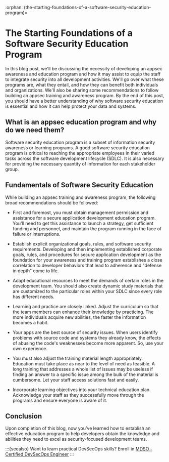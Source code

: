:orphan:
(the-starting-foundations-of-a-software-security-education-program)=
# The Starting Foundations of a Software Security Education Program
 
In this blog post, we'll be discussing the necessity of developing an appsec awareness and education program and how it may assist to equip the staff to integrate security into all development activities. We'll go over what these programs are, what they entail, and how they can benefit both individuals and organizations. We'll also be sharing some recommendations to follow building an appsec training and awareness program. By the end of this post, you should have a better understanding of why software security education is essential and how it can help protect your data and systems.

## What is an appsec education program and why do we need them?

Software security education program is a subset of information security awareness or learning programs. A good software security education program is critical to reaching the appropriate employees in their varied tasks across the software development lifecycle (SDLC). It is also necessary for providing the necessary quantity of information for each stakeholder group.

## Fundamentals of Software Security Education

While building an appsec training and awareness program, the following broad recommendations should be followed:

- First and foremost, you must obtain management permission and assistance for a secure application development education program. You'll need to get this assistance to launch a strategy, get sufficient funding and personnel, and maintain the program running in the face of failure or interruptions.

- Establish explicit organizational goals, rules, and software security requirements. Developing and then implementing established corporate goals, rules, and procedures for secure application development as the foundation for your awareness and training program establishes a close correlation to developer behaviors that lead to adherence and "defense in depth" come to life.

- Adapt educational resources to meet the demands of certain roles in the development team. You should also create dynamic study materials that are customized to the particular roles within your SDLC since every role has different needs.

- Learning and practice are closely linked. Adjust the curriculum so that the team members can enhance their knowledge by practicing. The more individuals acquire new abilities, the faster the information becomes a habit.

- Your apps are the best source of security issues. When users identify problems with source code and systems they already know, the effects of abusing the code's weaknesses become more apparent. So, use your own experience.

- You must also adjust the training material length appropriately. Education must take place as near to the level of need as feasible. A long training that addresses a whole list of issues may be useless if finding an answer to a specific issue among the bulk of the material is cumbersome. Let your staff access solutions fast and easily.

- Incorporate learning objectives into your technical education plan. Acknowledge your staff as they successfully move through the programs and ensure everyone is aware of it.

## Conclusion

Upon completion of this blog, now you’ve learned how to establish an effective education program to help developers obtain the knowledge and abilities they need to excel as security-focused development teams.

:::{seealso}
Want to learn practical DevSecOps skills? Enroll in [MDSO - Certified DevSecOps Engineer](https://www.mosse-institute.com/certifications/mdso-certified-devsecops-engineer.html)
:::